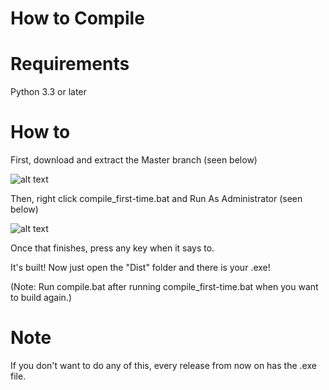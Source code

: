 # How to Compile

# Requirements

Python 3.3 or later

# How to

First, download and extract the Master branch (seen below)

![alt text](https://raw.githubusercontent.com/CVFireDragon/nspBuild/master/images/Screenshot_7.png)

Then, right click compile_first-time.bat and Run As Administrator (seen below)

![alt text](https://raw.githubusercontent.com/CVFireDragon/nspBuild/master/images/Screenshot_8.png)

Once that finishes, press any key when it says to.

It's built! Now just open the "Dist" folder and there is your .exe!

(Note: Run compile.bat after running compile_first-time.bat when you want to build again.)

# Note

If you don't want to do any of this, every release from now on has the .exe file.
